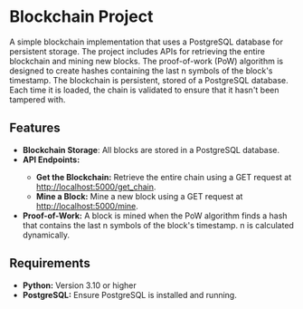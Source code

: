 <h1>Blockchain Project</h1>
<p>A simple blockchain implementation that uses a PostgreSQL database for persistent storage. The project includes APIs for retrieving the entire blockchain and mining new blocks. The proof-of-work (PoW) algorithm is designed to create hashes containing the last n symbols of the block's timestamp. The blockchain is persistent, stored of a PostgreSQL database. Each time it is loaded, the chain is validated to ensure that it hasn't been tampered with.</p>

<section>
<h2>Features</h2>
<ul>
<li><strong>Blockchain Storage</strong>: All blocks are stored in a PostgreSQL database.</li>
<li><strong>API Endpoints:</strong></li>
<ul>
<li><strong>Get the Blockchain:</strong> Retrieve the entire chain using a GET request at <a href="http://localhost:5000/get_chain">http://localhost:5000/get_chain</a>.</li>
<li><strong>Mine a Block:</strong> Mine a new block using a GET request at <a href="http://localhost:5000/mine">http://localhost:5000/mine</a>.</li>
</ul>
<li><strong>Proof-of-Work:</strong> A block is mined when the PoW algorithm finds a hash that contains the last n symbols of the block's timestamp. n is calculated dynamically.</li></ul>
<h2>Requirements</h2>
<ul>
<li><strong>Python:</strong> Version 3.10 or higher</li>
<li><strong>PostgreSQL:</strong> Ensure PostgreSQL is installed and running.</li>
</ul>